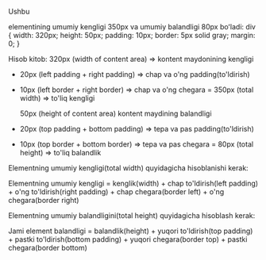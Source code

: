 Ushbu <div> elementining umumiy kengligi 350px va umumiy balandligi 80px boʻladi:
div {
    width: 320px;
    height: 50px;
    padding: 10px;
    border: 5px solid gray;
    margin: 0;
}

Hisob kitob:
320px (width of content area) => kontent maydonining kengligi
+ 20px (left padding + right padding) => chap va o'ng padding(to'ldirish)
+ 10px (left border + right border) => chap va o'ng chegara
= 350px (total width) => to'liq kengligi 

  50px (height of content area) kontent maydining balandligi
+ 20px (top padding + bottom padding) => tepa va pas padding(to'ldirish)
+ 10px (top border + bottom border) => tepa va pas chegara
= 80px (total height) => to'liq balandlik



Elementning umumiy kengligi(total width) quyidagicha hisoblanishi kerak:

Elementning umumiy kengligi = kenglik(width) + chap to'ldirish(left padding) + o'ng to'ldirish(right padding) + chap chegara(border left) + o'ng chegara(border right)

Elementning umumiy balandligini(total height) quyidagicha hisoblash kerak:

Jami element balandligi = balandlik(height) + yuqori to'ldirish(top padding) + pastki to'ldirish(bottom padding) + yuqori chegara(border top) + pastki chegara(border bottom)